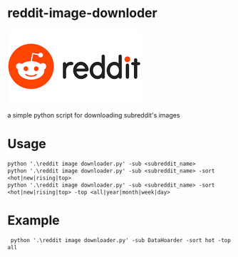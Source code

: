 # reddit-image-downloder


![reddit logo](https://raw.githubusercontent.com/aminGhafoory/reddit-image-downloder/main/index.png)

  

a simple python script for downloading subreddit's images

# **Usage**

```
python '.\reddit image downloader.py' -sub <subreddit_name> 
python '.\reddit image downloader.py' -sub <subreddit_name> -sort <hot|new|rising|top> 
python '.\reddit image downloader.py' -sub <subreddit_name> -sort <hot|new|rising|top> -top <all|year|month|week|day>
```
# **Example**

```
 python '.\reddit image downloader.py' -sub DataHoarder -sort hot -top all
 
```
